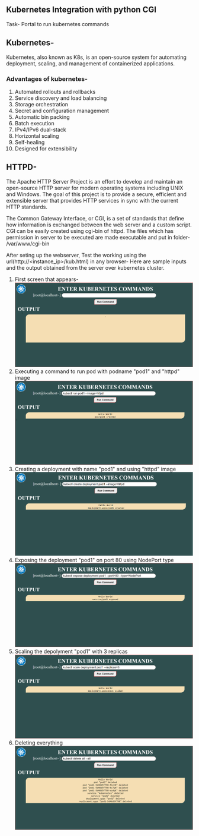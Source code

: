 ## Kubernetes Integration with python CGI

Task- Portal to run kubernetes commands

## Kubernetes- 
Kubernetes, also known as K8s, is an open-source system for automating deployment, scaling, and management of containerized applications.

### Advantages of kubernetes- 
1. Automated rollouts and rollbacks
2. Service discovery and load balancing
3. Storage orchestration
4. Secret and configuration management
5. Automatic bin packing
6. Batch execution
7. IPv4/IPv6 dual-stack
8. Horizontal scaling
9. Self-healing
10. Designed for extensibility

## HTTPD-
The Apache HTTP Server Project is an effort to develop and maintain an open-source HTTP server for modern operating systems including UNIX and Windows. The goal of this project is to provide a secure, efficient and extensible server that provides HTTP services in sync with the current HTTP standards.

The Common Gateway Interface, or CGI, is a set of standards that define how information is exchanged between the web server and a custom script.
CGI can be easily created using cgi-bin of httpd. The files which has permission in server to be executed are made executable and put in folder- /var/www/cgi-bin 

After seting up the webserver, Test the working using the url(http://<instance_ip>/kub.html) in any browser- Here are sample inputs and the output obtained from the server over kubernetes cluster. 

1. First screen that appears-
   ![Sample Output](1.PNG)
2. Executing a command to run pod with podname "pod1" and "httpd" image
   ![creating pod](2.PNG)
3. Creating a deployment with name "pod1" and using "httpd" image
   ![creating deployment](3.PNG)
4. Exposing the deployment "pod1" on port 80 using NodePort type
   ![exposing deployment](4.PNG) 
5. Scaling the depolyment "pod1" with 3 replicas
   ![scaling deployment](5.PNG)
6. Deleting everything
   ![Deleting](6.PNG)
